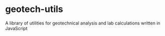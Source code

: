 # geotech-utils
A library of utilities for geotechnical analysis and lab calculations written in JavaScript
